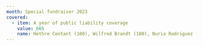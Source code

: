 ```yaml
---
month: Special fundraiser 2023
covered:
  - item: A year of public liability coverage
    value: 665
    name: Hethre Contant (100), Wilfred Brandt (100), Nuria Rodriguez (50), Rachel Boggs (20), Sally Chessell (100), Vanessa Berry (25), Cloudship Press (75), Ilaria Vanni Accarigi (50), Olga Svyatova (40), Natalia Gulbransen-Diaz (145)
---
```

